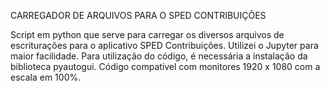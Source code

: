 CARREGADOR DE ARQUIVOS PARA O SPED CONTRIBUIÇÕES

Script em python que serve para carregar os diversos arquivos de escriturações para o aplicativo SPED Contribuições.
Utilizei o Jupyter para maior facilidade.
Para utilização do código, é necessária a instalação da biblioteca pyautogui.
Código compatível com monitores 1920 x 1080 com a escala em 100%.
